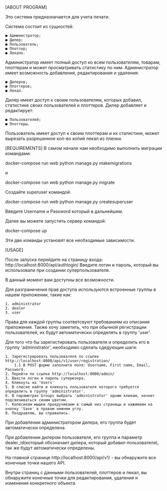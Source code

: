 [ABOUT PROGRAM]

Это система предназначается для учета печати. 

Система состоит из сущностей:

    ● Администратор;
    ● Дилер;
    ● Пользователь;
    ● Плоттер;
    ● Лекало.

Администратор имеет полный доступ ко всем пользователям,
товарам, плоттерам и может просматривать статистику по ним.
Администратор имеет возможность добавления, редактирования и
удаления:

    ● Дилеров;
    ● Плоттеров;
    ● Лекал.

Дилер имеет доступ к своим пользователям, которых добавил,
статистике своих пользователей и плоттеров.
Дилер добавляет и редактирует:

    ● Пользователей;
    ● Плоттеры.
   
Пользователь имеет доступ к своим плоттерам и их
статистике, может вырезать разрешенное кол-во копий лекал из
пленки.

[REQUIREMENTS]
В самом начале нам необходимо выполнить миграции командами:

docker-compose run web python manage.py makemigrations

и 

docker-compose run web python manage.py migrate

Создайте superuser командой:

docker-compose run web python manage.py createsuperuser

Введите Username и Password который в дальнейшем.

Далее вы можете запустить сервер командой:
 
docker-compose up

Эти две команды установят все необходимые зависимости.

[USAGE]

После запуска перейдите на страницу входа: http://localhost:8000/api/authlogin/
Введите логин и пароль, который вы использовали при создании суперпользователя.

В данный момент вам доступны все возможности.

Для разграничения прав доступа используются встроенные группы в нашем приложении, такие как:

    1. administrator
    2. dealer
    3. user

Права для каждой группы соответсвуют требованиям из описания приложения.
Также хочу заметить, что при обычной регистрации пользователей, их будут автоматически определять в группу 'user'.

Для того что бы зарегистировать пользователя и определить его в группу 'administrator',
необходимо сделать сдедующие шаги:

    1. Зарегистрировать пользователя по ссылке http://localhost:8000/api/v1/user/registration/
        1.1 В POST форме заполните поля: Username, First name, Email, Password.
    2. Перейти по ссылке http://localhost:8000/admin/
    3. Ввести логин и пароль суперюзера.
    4. Кликнуть на 'Users' 
    5. В списке найти и кликнуть пользователя которого требуется определить в группу 'administrator'.
    6. В параметрах Groups выбрать 'administrator' одним кликом, начнет подсвечиваться синим цветом.
    7. Колесиком мышки прокручиваем в самый низ страницы и нажимаем на кнопку 'Save' в правом нижнем углу.
    8. Поздравляю, вы справились.

При добавлении администратором дилера, его группа будет автоматически определена.

При добавлении дилером пользователя, его группа и параметр dealer_id(который обозначает дилера, который добавил пользователя), так же будут автоматически определены.

На главной странице http://localhost:8000/api/v1/ - вы обнаружите все конечные точки нашего API.

Внутри страниц с данными пользователей, плоттеров и лекал, вы обнаружите конечные точки для редактирования, удаления и изменения конкретного объекта.
 